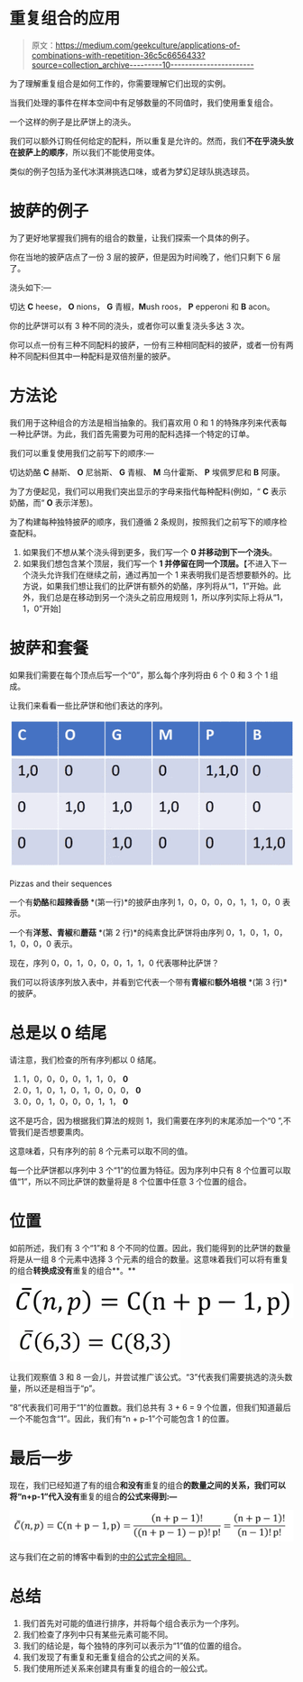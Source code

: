 # 重复组合的应用

> 原文：<https://medium.com/geekculture/applications-of-combinations-with-repetition-36c5c6656433?source=collection_archive---------10----------------------->

为了理解重复组合是如何工作的，你需要理解它们出现的实例。

当我们处理的事件在样本空间中有足够数量的不同值时，我们使用重复组合。

一个这样的例子是比萨饼上的浇头。

我们可以额外订购任何给定的配料，所以重复是允许的。然而，我们**不在乎浇头放在披萨上的顺序**，所以我们不能使用变体。

类似的例子包括为圣代冰淇淋挑选口味，或者为梦幻足球队挑选球员。

# **披萨的例子**

为了更好地掌握我们拥有的组合的数量，让我们探索一个具体的例子。

你在当地的披萨店点了一份 3 层的披萨，但是因为时间晚了，他们只剩下 6 层了。

浇头如下:—

切达 **C** heese， **O** nions， **G** 青椒，**M**ush roos， **P** epperoni 和 **B** acon。

你的比萨饼可以有 3 种不同的浇头，或者你可以重复浇头多达 3 次。

你可以点一份有三种不同配料的披萨，一份有三种相同配料的披萨，或者一份有两种不同配料但其中一种配料是双倍剂量的披萨。

# **方法论**

我们用于这种组合的方法是相当抽象的。我们喜欢用 0 和 1 的特殊序列来代表每一种比萨饼。为此，我们首先需要为可用的配料选择一个特定的订单。

我们可以重复使用我们之前写下的顺序:—

切达奶酪 **C** 赫斯、 **O** 尼翁斯、 **G** 青椒、 **M** 乌什霍斯、 **P** 埃佩罗尼和 **B** 阿康。

为了方便起见，我们可以用我们突出显示的字母来指代每种配料(例如，“ **C** 表示奶酪，而“ **O** 表示洋葱)。

为了构建每种独特披萨的顺序，我们遵循 2 条规则，按照我们之前写下的顺序检查配料。

1.  如果我们不想从某个浇头得到更多，我们写一个 **0 并移动到下一个浇头**。
2.  如果我们想包含某个顶层，我们写一个 **1 并停留在同一个顶层。**【不进入下一个浇头允许我们在继续之前，通过再加一个 1 来表明我们是否想要额外的。比方说，如果我们想让我们的比萨饼有额外的奶酪，序列将从“1，1”开始。此外，我们总是在移动到另一个浇头之前应用规则 1，所以序列实际上将从“1，1，0”开始]

# **披萨和套餐**

如果我们需要在每个顶点后写一个“0”，那么每个序列将由 6 个 0 和 3 个 1 组成。

让我们来看看一些比萨饼和他们表达的序列。

![](img/8778027c349773773fcef8f0646e42ff.png)

Pizzas and their sequences

一个有**奶酪**和**超辣香肠** *(第一行)*的披萨由序列 1，0，0，0，0，1，1，0，0 表示。

一个有**洋葱、青椒**和**蘑菇** *(第 2 行)*的纯素食比萨饼将由序列 0，1，0，1，0，1，0，0，0 表示。

现在，序列 0，0，1，0，0，0，1，1，0 代表哪种比萨饼？

我们可以将该序列放入表中，并看到它代表一个带有**青椒**和**额外培根** *(第 3 行)*的披萨。

# **总是以 0 结尾**

请注意，我们检查的所有序列都以 0 结尾。

1.  1，0，0，0，0，1，1，0， **0**
2.  0，1，0，1，0，1，0，0，0， **0**
3.  0，0，1，0，0，0，1，1， **0**

这不是巧合，因为根据我们算法的规则 1，我们需要在序列的末尾添加一个“0 ”,不管我们是否想要熏肉。

这意味着，只有序列的前 8 个元素可以取不同的值。

每一个比萨饼都以序列中 3 个“1”的位置为特征。因为序列中只有 8 个位置可以取值“1”，所以不同比萨饼的数量将是 8 个位置中任意 3 个位置的组合。

# 位置

如前所述，我们有 3 个“1”和 8 个不同的位置。因此，我们能得到的比萨饼的数量将是从一组 8 个元素中选择 3 个元素的组合的数量。这意味着我们可以将有重复的组合**转换成没有**重复的组合**。**

![](img/8c36459de940737fe8c700bf692c0dfe.png)![](img/45a8569256dfa5208229d6541e1a16f1.png)

让我们观察值 3 和 8 一会儿，并尝试推广该公式。“3”代表我们需要挑选的浇头数量，所以还是相当于“p”。

“8”代表我们可用于“1”的位置数。我们总共有 3 + 6 = 9 个位置，但我们知道最后一个不能包含“1”。因此，我们有“n + p-1”个可能包含 1 的位置。

# **最后一步**

现在，我们已经知道了有的组合**和没有**重复的组合**的数量之间的关系，我们可以将“n+p-1”代入没有**重复的组合**的公式来得到:—**

![](img/3f718acd2e51d58b9b7b482ee2bde3af.png)

这与我们在之前的博客中看到的[中的公式完全相同。](https://vijaygadre.medium.com/probability-combinatorics-for-data-science-5e75e6b33500)

# **总结**

1.  我们首先对可能的值进行排序，并将每个组合表示为一个序列。
2.  我们检查了序列中只有某些元素可能不同。
3.  我们的结论是，每个独特的序列可以表示为“1”值的位置的组合。
4.  我们发现了有重复和无重复组合的公式之间的关系。
5.  我们使用所述关系来创建具有重复的组合的一般公式。